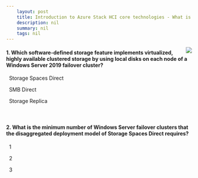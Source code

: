 ```yaml
---
    layout: post
    title: Introduction to Azure Stack HCI core technologies - What is Windows Server software-defined storage?
    description: nil
    summary: nil
    tags: nil
---
```



 <a target="_blank" href="https://docs.microsoft.com/en-us/learn/modules/azure-stack-hci-technologies/4-software-defined-storage/"><i class="fas fa-external-link-alt"></i> </a>
 <img align="right" src="https://docs.microsoft.com/en-us/learn/achievements/azure-stack-hci-technologies.svg">
####  1. Which software-defined storage feature implements virtualized, highly available clustered storage by using local disks on each node of a Windows Server 2019 failover cluster?


<i class='fas fa-check-square' style='color: Dodgerblue;'></i> &nbsp;&nbsp;Storage Spaces Direct

<i class='far fa-square'></i> &nbsp;&nbsp;SMB Direct

<i class='far fa-square'></i> &nbsp;&nbsp;Storage Replica
<br />
<br />
<br />

####  2. What is the minimum number of Windows Server failover clusters that the disaggregated deployment model of Storage Spaces Direct requires?


<i class='far fa-square'></i> &nbsp;&nbsp;1

<i class='fas fa-check-square' style='color: Dodgerblue;'></i> &nbsp;&nbsp;2

<i class='far fa-square'></i> &nbsp;&nbsp;3
<br />
<br />
<br />
